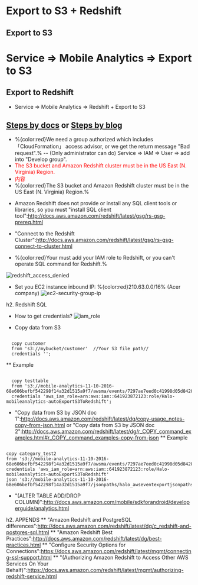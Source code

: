 # Export to S3 + Redshift

## Export to S3 

# Service => Mobile Analytics => Export to S3 

## Export to Redshift

- Service => Mobile Analytics => Redshift + Export to S3
## [Steps by docs](https://aws.amazon.com/tw/blogs/aws/export-amazon-mobile-analytics-to-redshift-automatically/)  or [Steps by blog](http://docs.aws.amazon.com/mobileanalytics/latest/ug/auto-export-getting-started-redshift.html)
- %{color:red}We need a group authorized which includes 「CloudFormation」 access advisor, or we get the return message "Bad request".%
-- (Only administrator can do) Service => IAM => User => add into "Develop group".
- <font color="red">The S3 bucket and Amazon Redshift cluster must be in the US East (N. Virginia) Region.</font>
- <font color=red>内容</font>
- %{color:red}The S3 bucket and Amazon Redshift cluster must be in the US East (N. Virginia) Region.%

* Amazon Redshift does not provide or install any SQL client tools or libraries, so you must "install SQL client tool":http://docs.aws.amazon.com/redshift/latest/gsg/rs-gsg-prereq.html
* "Connect to the Redshift Cluster":http://docs.aws.amazon.com/redshift/latest/gsg/rs-gsg-connect-to-cluster.html

* %{color:red}Your must add your IAM role to Redshift, or you can't operate SQL command for Redshift.%

![redshift_access_denied](https://cloud.githubusercontent.com/assets/22315139/24493702/5c831bf4-1562-11e7-966d-827fb16e90b4.png)

* Set you EC2 instance inbound IP: %{color:red}210.63.0.0/16% (Acer company)
![ec2-security-group-ip](https://cloud.githubusercontent.com/assets/22315139/24493705/5dd096e4-1562-11e7-9248-de63148a52a1.png)

h2. Redshift SQL 

* How to get credentials?
![iam_role](https://cloud.githubusercontent.com/assets/22315139/24493697/59d6d35a-1562-11e7-9a38-5029cb82d500.png)

* Copy data from S3
<pre><code class="ruby">
  copy customer
  from 's3://mybucket/customer'  //Your S3 file path//
  credentials '<aws-auth-args>';
</code></pre>
** Example
<pre><code class="ruby">
  copy testtable
  from 's3://mobile-analytics-11-10-2016-68e606befbf542298f14a32d1515a9f7/awsma/events/7297ae7eed0c41998d05d842096c8537/2016/11/10/10/test_de_gz'
  credentials 'aws_iam_role=arn:aws:iam::641923872123:role/Halo-mobileanalytics-autoExportS3ToRedshift';
</code></pre>

* "Copy data from S3 by JSON doc 1":http://docs.aws.amazon.com/redshift/latest/dg/copy-usage_notes-copy-from-json.html or "Copy data from S3 by JSON doc 2":http://docs.aws.amazon.com/redshift/latest/dg/r_COPY_command_examples.html#r_COPY_command_examples-copy-from-json
** Example
<pre><code class="ruby">
copy category_test2
from 's3://mobile-analytics-11-10-2016-68e606befbf542298f14a32d1515a9f7/awsma/events/7297ae7eed0c41998d05d842096c8537/2016/11/10/10/test_de_gz'
credentials 'aws_iam_role=arn:aws:iam::641923872123:role/Halo-mobileanalytics-autoExportS3ToRedshift'
json 's3://mobile-analytics-11-10-2016-68e606befbf542298f14a32d1515a9f7/jsonpaths/halo_awseventexportjsonpaths.json';
</code></pre>

* "(ALTER TABLE ADD/DROP COLUMN)":http://docs.aws.amazon.com/mobile/sdkforandroid/developerguide/analytics.html

h2. APPENDS
** "Amazon Redshift and PostgreSQL differences":http://docs.aws.amazon.com/redshift/latest/dg/c_redshift-and-postgres-sql.html
** "Amazon Redshift Best Practices":http://docs.aws.amazon.com/redshift/latest/dg/best-practices.html
** "Configure Security Options for Connections":https://docs.aws.amazon.com/redshift/latest/mgmt/connecting-ssl-support.html
** "(Authorizing Amazon Redshift to Access Other AWS Services On Your Behalf)":https://docs.aws.amazon.com/redshift/latest/mgmt/authorizing-redshift-service.html
